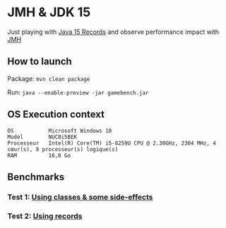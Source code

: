 # JMH & JDK 15

Just playing with [Java 15 Records](https://openjdk.java.net/jeps/359) 
and observe performance impact with [JMH](https://openjdk.java.net/projects/code-tools/jmh/)

## How to launch 
Package: `mvn clean package`

Run: `java --enable-preview -jar gamebench.jar` 

## OS Execution context
```
OS           Microsoft Windows 10
Model	     NUC8i5BEK
Processeur   Intel(R) Core(TM) i5-8259U CPU @ 2.30GHz, 2304 MHz, 4 cœur(s), 8 processeur(s) logique(s)
RAM          16,0 Go
```
    
## Benchmarks

### Test 1: [Using classes & some side-effects](benchmark/bench1.md)
### Test 2: [Using records](benchmark/bench2.md)

